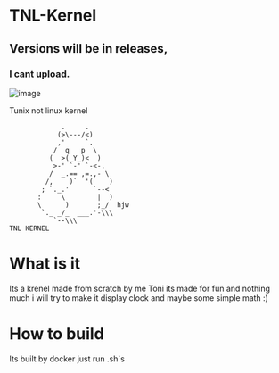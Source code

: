 
# TNL-Kernel
## Versions will be in releases,
### I cant upload.
![image](https://user-images.githubusercontent.com/62844491/110241454-2aad2180-7f51-11eb-8069-4a83f77a4d49.png)

Tunix not linux kernel
```
             .     .
            (>\---/<)
            ,'     `.
           /  q   p  \
          (  >(_Y_)<  )
           >-' `-' `-<-.
          /  _.== ,=.,- \
         /,    )`  '(    )
        ; `._.'      `--<
       :     \        |  )
       \      )       ;_/  hjw
        `._ _/_  ___.'-\\\
           `--\\\
TNL KERNEL

```
# What is it
Its a krenel made from scratch by me Toni its made for fun and nothing much i will try to make it display clock and maybe some simple math :)



# How to build
Its built by docker
just run .sh`s

